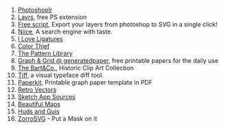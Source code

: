 1. [Photoshoplr](http://madebyvadim.tumblr.com/)
1. [Layrs](http://madebyvadim.com/layrs/), free PS extension
1. [Free script](http://hackingui.com/design/export-photoshop-layer-to-svg/), Export your layers from photoshop to SVG in a single click!
1. [Niice](http://niice.co/), A search engine with taste.
1. [I Love Ligatures](http://iloveligatures.tumblr.com/)
1. [Color Thief](http://lokeshdhakar.com/projects/color-thief/)
1. [The Pattern Library](http://thepatternlibrary.com/#wild-sea)
1. [Graph &amp; Grid @ generatedpaper](http://generatedpaper.com/en/graphandgrid), free printable papers for the daily use
1. [The Bart&amp;Co.](http://www.flickr.com/photos/bartsol/sets/72157627595663028/with/6115056022/), Historic Clip Art Collection
1. [Tiff](http://tiff.herokuapp.com/), a visual typeface diff tool.
1. [Paperkit](http://paperkit.net/), Printable graph paper template in PDF
1. [Retro Vectors](http://retrovectors.com)
1. [Sketch App Sources](http://sketchmine.co)
1. [Beautiful Maps](http://mapsdesign.tumblr.com)
1. [Huds and Guis](http://hudsandguis.com)
1. [ZorroSVG](http://quasimondo.com/ZorroSVG/) - Put a Mask on it